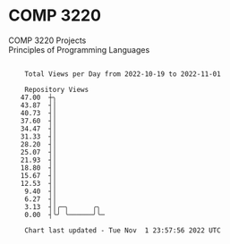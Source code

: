 # COMP 3220
COMP 3220 Projects  
Principles of Programming Languages

```

    Total Views per Day from 2022-10-19 to 2022-11-01

    Repository Views
   47.00  ┼╮
   43.87  ┤│
   40.73  ┤│
   37.60  ┤│
   34.47  ┤│
   31.33  ┤│
   28.20  ┤│
   25.07  ┤│
   21.93  ┤│
   18.80  ┤│
   15.67  ┤│
   12.53  ┤│
    9.40  ┤│
    6.27  ┤│
    3.13  ┤│╭─╮      ╭╮
    0.00  ┤╰╯ ╰──────╯╰─

    Chart last updated - Tue Nov  1 23:57:56 2022 UTC
    
```
